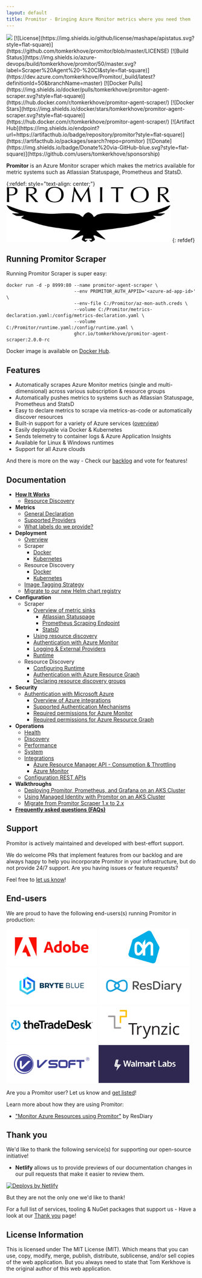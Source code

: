 ```yaml
---
layout: default
title: Promitor - Bringing Azure Monitor metrics where you need them
---
```

<img src="https://static.scarf.sh/a.png?x-pxid=3d288d64-88d8-4196-b377-f55dc7ce7269" />
[![License](https://img.shields.io/github/license/mashape/apistatus.svg?style=flat-square)](https://github.com/tomkerkhove/promitor/blob/master/LICENSE)
[![Build Status](https://img.shields.io/azure-devops/build/tomkerkhove/promitor/50/master.svg?label=Scraper%20Agent%20-%20CI&style=flat-square)](https://dev.azure.com/tomkerkhove/Promitor/_build/latest?definitionId=50&branchName=master)
[![Docker Pulls](https://img.shields.io/docker/pulls/tomkerkhove/promitor-agent-scraper.svg?style=flat-square)](https://hub.docker.com/r/tomkerkhove/promitor-agent-scraper/)
[![Docker Stars](https://img.shields.io/docker/stars/tomkerkhove/promitor-agent-scraper.svg?style=flat-square)](https://hub.docker.com/r/tomkerkhove/promitor-agent-scraper/)
[![Artifact Hub](https://img.shields.io/endpoint?url=https://artifacthub.io/badge/repository/promitor?style=flat-square)](https://artifacthub.io/packages/search?repo=promitor)
[![Donate](https://img.shields.io/badge/Donate%20via-GitHub-blue.svg?style=flat-square)](https://github.com/users/tomkerkhove/sponsorship)

**Promitor** is an Azure Monitor scraper which makes the metrics available
for metric systems such as Atlassian Statuspage, Prometheus and StatsD.

{:refdef: style="text-align: center;"}
![Promitor](./media/logos/promitor.png)
{: refdef}

## Running Promitor Scraper

Running Promitor Scraper is super easy:

```shell
docker run -d -p 8999:80 --name promitor-agent-scraper \
                         --env PROMITOR_AUTH_APPID='<azure-ad-app-id>'   \
                         --env-file C:/Promitor/az-mon-auth.creds \
                         --volume C:/Promitor/metrics-declaration.yaml:/config/metrics-declaration.yaml \
                         --volume C:/Promitor/runtime.yaml:/config/runtime.yaml \
                         ghcr.io/tomkerkhove/promitor-agent-scraper:2.0.0-rc
```

Docker image is available on [Docker Hub](https://hub.docker.com/r/tomkerkhove/promitor-agent-scraper/).

## Features

- Automatically scrapes Azure Monitor metrics (single and multi-dimensional) across various subscription &
 resource groups
- Automatically pushes metrics to systems such as Atlassian Statuspage, Prometheus and StatsD
- Easy to declare metrics to scrape via metrics-as-code or automatically discover resources
- Built-in support for a variety of Azure services ([overview](configuration/v2.x/metrics#supported-azure-services))
- Easily deployable via Docker & Kubernetes
- Sends telemetry to container logs & Azure Application Insights
- Available for Linux & Windows runtimes
- Support for all Azure clouds

And there is more on the way - Check our [backlog](https://github.com/tomkerkhove/promitor/issues)
and vote for features!

## Documentation

- **[How It Works](concepts/how-it-works)**
  - [Resource Discovery](concepts/how-it-works#using-resource-discovery)
- **Metrics**
  - [General Declaration](configuration/v2.x/metrics)
  - [Supported Providers](configuration/v2.x/metrics#supported-azure-services)
  - [What labels do we provide?](metrics/labels)
- **Deployment**
  - [Overview](deployment)
  - Scraper
    - [Docker](deployment/scraper/#docker)
    - [Kubernetes](deployment/scraper/#kubernetes)
  - Resource Discovery
    - [Docker](deployment/resource-discovery/#docker)
    - [Kubernetes](deployment/resource-discovery/#kubernetes)
  - [Image Tagging Strategy](deployment#image-tagging-strategy)
  - [Migrate to our new Helm chart registry](/deployment/migrate-to-new-helm-registry)
- **Configuration**
  - Scraper
    - [Overview of metric sinks](configuration/v2.x/runtime/scraper#metric-sinks)
      - [Atlassian Statuspage](configuration/v2.x/runtime/scraper#atlassian-statuspage)
      - [Prometheus Scraping Endpoint](configuration/v2.x/runtime/scraper#prometheus-scraping-endpoint)
      - [StatsD](configuration/v2.x/runtime/scraper#statsd)
    - [Using resource discovery](configuration/v2.x/runtime/scraper#using-resource-discovery)
    - [Authentication with Azure Monitor](configuration/v2.x/azure-authentication)
    - [Logging & External Providers](configuration/v2.x/runtime/scraper#telemetry)
    - [Runtime](configuration/v2.x/runtime/scraper)
  - Resource Discovery
    - [Configuring Runtime](configuration/v2.x/runtime/resource-discovery)
    - [Authentication with Azure Resource Graph](configuration/v2.x/azure-authentication)
    - [Declaring resource discovery groups](configuration/v2.x/resource-discovery)
- **Security**
  - [Authentication with Microsoft Azure](configuration/v2.x/azure-authentication)
    - [Overview of Azure integrations](configuration/v2.x/azure-authentication#overview)
    - [Supported Authentication Mechanisms](configuration/v2.x/azure-authentication#supported-authentication-mechanisms)
    - [Required permissions for Azure Monitor](configuration/v2.x/azure-authentication#required-permissions-for-azure-monitor)
    - [Required permissions for Azure Resource Graph](configuration/v2.x/azure-authentication#required-permissions-for-azure-resource-graph)
- **Operations**
  - [Health](operations#health)
  - [Discovery](operations#discovery)
  - [Performance](operations#performance)
  - [System](operations#system)
  - [Integrations](operations#integrations)
    - [Azure Resource Manager API - Consumption & Throttling](operations#azure-resource-manager-api---consumption--throttling)
    - [Azure Monitor](operations#azure-monitor)
  - [Configuration REST APIs](operations#configuration-rest-apis)
- **Walkthroughs**
  - [Deploying Promitor, Prometheus, and Grafana on an AKS Cluster](/walkthrough/scrape-promitor-with-prometheus-on-azure-kubernetes-service)
  - [Using Managed Identity with Promitor on an AKS Cluster](/walkthrough/use-promitor-with-managed-identity)
  - [Migrate from Promitor Scraper 1.x to 2.x](/walkthrough/migrate-from-1.x-to-2.x)
- [**Frequently asked questions (FAQs)**](/faq)

## Support

Promitor is actively maintained and developed with best-effort support.

We do welcome PRs that implement features from our backlog and are always happy
to help you incorporate Promitor in your infrastructure, but do not provide 24/7
support. Are you having issues or feature requests?

Feel free to [let us know](https://github.com/tomkerkhove/promitor/issues/new/choose)!

## End-users

We are proud to have the following end-users(s) running Promitor in production:

![Adobe](./media/logos/end-users/adobe.png)
![Albert Heijn](./media/logos/end-users/albert-heijn.png)
![Bryte Blue](./media/logos/end-users/bryte-blue.png)
![ResDiary](./media/logos/end-users/resdiary.png)
![The Trade Desk](./media/logos/end-users/the-trade-desk.png)
![Trynz](./media/logos/end-users/trynz.png)
![Vsoft](./media/logos/end-users/vsoft.png)
![Walmart Labs](./media/logos/end-users/walmart-labs.jpg)

Are you a Promitor user? Let us know and [get listed](https://forms.gle/hjcpaaVFa1A1hZaK6)!

Learn more about how they are using Promitor:

- ["Monitor Azure Resources using Promitor"](https://medium.com/resdiary-product-team/monitor-azure-resources-using-promitor-b3d8384867c1)
 by ResDiary

## Thank you

We'd like to thank the following service(s) for supporting our open-source initiative!

- **Netlify** allows us to provide previews of our documentation changes in our
  pull requests that make it easier to review them.

<!-- markdownlint-disable MD033 -->
  <a href="https://www.netlify.com">
    <img src="https://www.netlify.com/img/global/badges/netlify-color-bg.svg" alt="Deploys by Netlify" />
  </a>
<!-- markdownlint-enable -->

But they are not the only one we'd like to thank!

For a full list of services, tooling & NuGet packages that support us -
 Have a look at our [Thank you](thank-you) page!

## License Information

This is licensed under The MIT License (MIT). Which means that you can use, copy,
modify, merge, publish, distribute, sublicense, and/or sell copies of the web application.
But you always need to state that Tom Kerkhove is the original author of this web
application.
